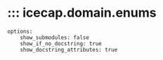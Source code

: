 # ::: icecap.domain.enums
    options:
        show_submodules: false
        show_if_no_docstring: true
        show_docstring_attributes: true